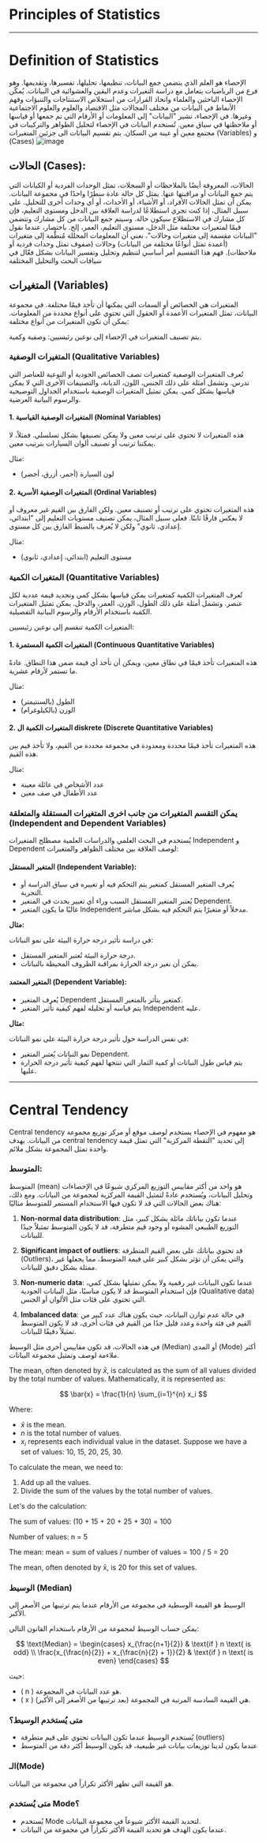 # Principles of Statistics
---
# Definition of Statistics
الإحصاء هو العلم الذي يتضمن جمع البيانات، تنظيمها، تحليلها، تفسيرها، وتقديمها. وهو فرع من الرياضيات يتعامل مع دراسة التغيرات وعدم اليقين والعشوائية في البيانات. يُمكّن الإحصاء الباحثين والعلماء واتخاذ القرارات من استخلاص الاستنتاجات والتنبؤات وفهم الأنماط في البيانات من مختلف المجالات مثل الاقتصاد والعلوم والعلوم الاجتماعية وغيرها.
في الإحصاء، تشير "البيانات" إلى المعلومات أو الأرقام التي تم جمعها أو قياسها أو ملاحظتها في سياق معين. تُستخدم البيانات في الإحصاء لتحليل الظواهر والتركيبات في مجتمع معين أو عينة من السكان.
يتم تقسيم البيانات الى جزئين المتغيرات  (Variables) و (Cases) 
![image](https://github.com/taha2samy/principles-of-statistics/blob/master/images/1.gif)

## الحالات (Cases):
الحالات، المعروفة أيضًا بالملاحظات أو السجلات، تمثل الوحدات الفردية أو الكيانات التي يتم جمع البيانات أو مراقبتها عنها. يمثل كل حالة عادة سطرًا واحدًا في مجموعة البيانات. يمكن أن تمثل الحالات الأفراد، أو الأشياء، أو الأحداث، أو أي وحدات أخرى للتحليل.
على سبيل المثال، إذا كنت تجري استطلاعًا لدراسة العلاقة بين الدخل ومستوى التعليم، فإن كل مشارك في الاستطلاع سيكون حالة. وسيتم جمع البيانات من كل مشارك وتتضمن قيمًا لمتغيرات مختلفة مثل الدخل، مستوى التعليم، العمر، إلخ.
باختصار، عندما نقول "البيانات مقسمة إلى متغيرات وحالات"، نعني أن المعلومات المحللة مُنظَّمة إلى متغيرات (أعمدة تمثل أنواعًا مختلفة من البيانات) وحالات (صفوف تمثل وحدات فردية أو ملاحظات). فهم هذا التقسيم أمر أساسي لتنظيم وتحليل وتفسير البيانات بشكل فعّال في سياقات البحث والتحليل المختلفة
##  المتغيرات (Variables)
المتغيرات هي الخصائص أو السمات التي يمكنها أن تأخذ قيمًا مختلفة. في مجموعة البيانات، تمثل المتغيرات الأعمدة أو الحقول التي تحتوي على أنواع محددة من المعلومات. يمكن أن تكون المتغيرات من أنواع مختلفة:

يتم تصنيف المتغيرات في الإحصاء إلى نوعين رئيسيين: وصفية وكمية.

### المتغيرات الوصفية (Qualitative Variables)

تُعرف المتغيرات الوصفية كمتغيرات تصف الخصائص الجودية أو النوعية للعناصر التي تدرس. وتشمل أمثلة على ذلك الجنس، اللون، الديانة، والتصنيفات الأخرى التي لا يمكن قياسها بشكل كمي. يمكن تمثيل المتغيرات الوصفية باستخدام الجداول التوضيحية والرسوم البيانية العرضية.

#### 1. المتغيرات الوصفية القياسية (Nominal Variables)

هذه المتغيرات لا تحتوي على ترتيب معين ولا يمكن تصنيفها بشكل تسلسلي. فمثلاً، لا يمكننا ترتيب أو تصنيف ألوان السيارات بترتيب معين.

مثال:
- لون السيارة (أحمر، أزرق، أخضر)

#### 2. المتغيرات الوصفية الأسرية (Ordinal Variables)

هذه المتغيرات تحتوي على ترتيب أو تصنيف معين. ولكن الفارق بين القيم غير معروف أو لا يعكس فارقًا ثابتًا. فعلى سبيل المثال، يمكن تصنيف مستويات التعليم إلى "ابتدائي، إعدادي، ثانوي" ولكن لا يُعرف بالضبط الفارق بين كل مستوى.

مثال:
- مستوى التعليم (ابتدائي، إعدادي، ثانوي)

### المتغيرات الكمية (Quantitative Variables)

تُعرف المتغيرات الكمية كمتغيرات يمكن قياسها بشكل كمي وتحديد قيمة عددية لكل عنصر. وتشمل أمثلة على ذلك الطول، الوزن، العمر، والدخل. يمكن تمثيل المتغيرات الكمية باستخدام الأرقام والرسوم البيانية التفصيلية.

المتغيرات الكمية تنقسم إلى نوعين رئيسيين:

#### 1. المتغيرات الكمية المستمرة (Continuous Quantitative Variables)

هذه المتغيرات تأخذ قيمًا في نطاق معين، ويمكن أن تأخذ أي قيمة ضمن هذا النطاق. عادةً ما تستمر لأرقام عشرية.

مثال:
- الطول (بالسنتيمتر)
- الوزن (بالكيلوغرام)

#### 2. المتغيرات الكمية ال diskrete (Discrete Quantitative Variables)

هذه المتغيرات تأخذ قيمًا محددة ومعدودة في مجموعة محددة من القيم، ولا تأخذ قيم بين هذه القيم.

مثال:
- عدد الأشخاص في عائلة معينة
- عدد الأطفال في صف معين

### يمكن التقسم المتغيرات من جانب اخرى المتغيرات المستقلة والمتعلقة (Independent and Dependent Variables)

يُستخدم في البحث العلمي والدراسات العلمية مصطلح المتغيرات Independent و Dependent لوصف العلاقة بين مختلف الظواهر والمتغيرات:

#### المتغير المستقل (Independent Variable):

- يُعرف المتغير المستقل كمتغير يتم التحكم فيه أو تغييره في سياق الدراسة أو التجربة.
- يُعتبر المتغير المستقل السبب وراء أي تغيير يحدث في المتغير Dependent.
- غالبًا ما يكون المتغير Independent مدخلاً أو متغيرًا يتم التحكم فيه بشكل مباشر.

**مثال:**

في دراسة تأثير درجة حرارة البيئة على نمو النباتات:
- درجة حرارة البيئة تُعتبر المتغير المستقل.
- يمكن أن نغير درجة الحرارة بمراقبة الظروف المحيطة بالنباتات.

#### المتغير المعتمد (Dependent Variable):

- يُعرف المتغير Dependent كمتغير يتأثر بالمتغير المستقل.
- يتم قياسه أو تحليله لفهم كيفية تأثير المتغير Independent عليه.



**مثال:**

في نفس الدراسة حول تأثير درجة حرارة البيئة على نمو النباتات:
- نمو النباتات يُعتبر المتغير Dependent.
- يتم قياس طول النباتات أو كمية الثمار التي تنتجها لفهم كيفية تأثير درجة الحرارة عليها.
---
# Central Tendency
Central tendency هو مفهوم في الإحصاء يستخدم لوصف موقع أو مركز توزيع مجموعة من البيانات. يهدف central tendency إلى تحديد "النقطة المركزية" التي تمثل قيمة واحدة تمثل المجموعة بشكل ملائم.


### المتوسط:
المتوسط (mean) هو واحد من أكثر مقاييس التوزيع المركزي شيوعًا في الإحصاءات وتحليل البيانات، ويُستخدم عادةً لتمثيل القيمة المركزية لمجموعة من البيانات. ومع ذلك، هناك بعض الحالات التي قد لا تكون فيها الاستخدام المستمر للمتوسط مثاليًا:

1. **Non-normal data distribution**: عندما تكون بياناتك مائلة بشكل كبير، مثل التوزيع الطبيعي المشوه أو وجود قيم متطرفة، قد لا يكون المتوسط تمثيلاً جيدًا للبيانات.

2. **Significant impact of outliers**: قد تحتوي بياناتك على بعض القيم المتطرفة (Outliers)، والتي يمكن أن تؤثر بشكل كبير على قيمة المتوسط، مما يجعلها غير ممثلة بشكل دقيق للبيانات.

3. **Non-numeric data**: عندما تكون البيانات غير رقمية ولا يمكن تمثيلها بشكل كمي، فإن استخدام المتوسط قد لا يكون مناسبًا، مثل البيانات الجودية (Qualitative data) التي تحتوي على فئات مثل الألوان أو الجنس.

4. **Imbalanced data**: في حالة عدم توازن البيانات، حيث يكون هناك عدد كبير من القيم في فئة واحدة وعدد قليل جدًا من القيم في فئات أخرى، قد لا يكون المتوسط تمثيلاً دقيقًا للبيانات.

في هذه الحالات، قد تكون مقاييس أخرى مثل الوسيط (Median) أو المدى (Mode) أكثر ملاءمة لوصف وتمثيل مجموعة البيانات.


The mean, often denoted by $\bar{x}$, is calculated as the sum of all values divided by the total number of values. Mathematically, it is represented as:

$$ \bar{x} = \frac{1}{n} \sum_{i=1}^{n} x_i $$

Where:
- $\bar{x}$ is the mean.
- $n$ is the total number of values.
- $x_i$ represents each individual value in the dataset.
Suppose we have a set of values: 10, 15, 20, 25, 30.

To calculate the mean, we need to:

1. Add up all the values.
2. Divide the sum of the values by the total number of values.

Let's do the calculation:

The sum of values: (10 + 15 + 20 + 25 + 30) = 100

Number of values: n = 5

The mean:
mean = sum of values / number of values
     = 100 / 5
     = 20

The mean, often denoted by x̄, is 20 for this set of values.






### الوسيط (Median)

الوسيط هو القيمة الوسطية في مجموعة من الأرقام عندما يتم ترتيبها من الأصغر إلى الأكبر.

يمكن حساب الوسيط لمجموعة من الأرقام باستخدام القانون التالي:

$$ \text{Median} = \begin{cases} 
x_{\frac{n+1}{2}} & \text{if } n \text{ is odd} \\
\frac{x_{\frac{n}{2}} + x_{\frac{n}{2} + 1}}{2} & \text{if } n \text{ is even}
\end{cases} $$


حيث:
- \( n \) هو عدد البيانات في المجموعة.
- \( x \) هي القيمة السادسة المرتبة في المجموعة (بعد ترتيبها من الأصغر إلى الأكبر).

### متى يُستخدم الوسيط؟

- يُستخدم الوسيط عندما تكون البيانات تحتوي على قيم متطرفة (outliers)
- عندما يكون لدينا توزيعات بيانات غير طبيعية، قد يكون الوسيط أكثر دقة من المتوسط


###  الـ(Mode)

 هو القيمة التي تظهر الأكثر تكراراً في مجموعة من البيانات.

### متى يُستخدم Mode؟

- يُستخدم Mode لتحديد القيمة الأكثر شيوعاً في مجموعة البيانات.
- عندما يكون الهدف هو تحديد القيمة الأكثر تكراراً في مجموعة من البيانات.


